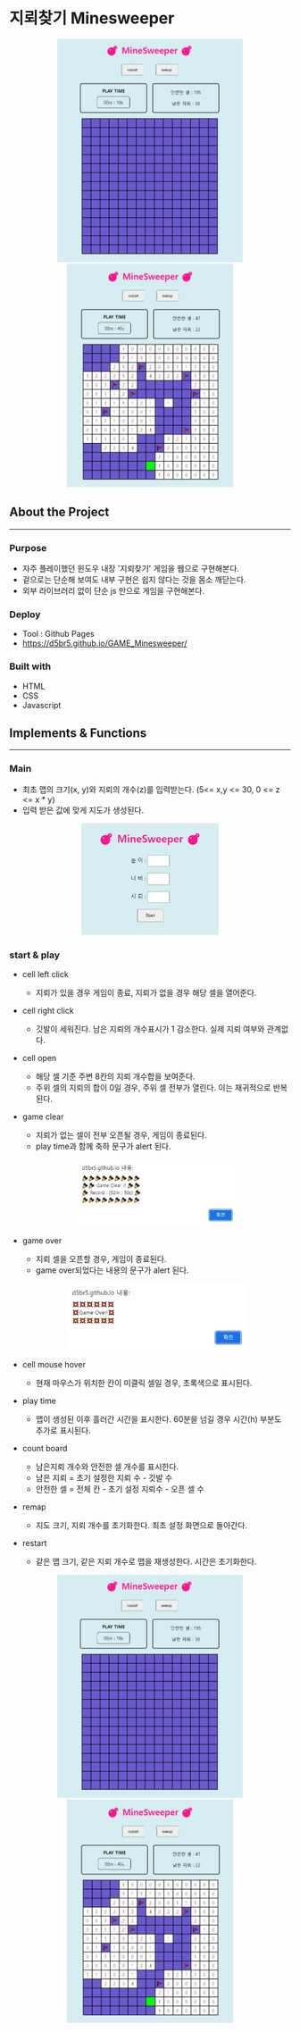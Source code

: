 # 지뢰찾기 Minesweeper

<p align="center"><img src="./readmeImg/start.jpg" height="400"/><img src="./readmeImg/play.jpg" height="400"/></p>

## About the Project

---

### Purpose

- 자주 플레이했던 윈도우 내장 '지뢰찾기' 게임을 웹으로 구현해본다.
- 겉으로는 단순해 보여도 내부 구현은 쉽지 않다는 것을 몸소 깨닫는다.
- 외부 라이브러리 없이 단순 js 만으로 게임을 구현해본다.

### Deploy

- Tool : Github Pages
- https://d5br5.github.io/GAME_Minesweeper/

### Built with

- HTML
- CSS
- Javascript

## Implements & Functions

---

### Main

- 최초 맵의 크기(x, y)와 지뢰의 개수(z)를 입력받는다. (5<= x,y <= 30, 0 <= z <= x \* y)
- 입력 받은 값에 맞게 지도가 생성된다.

<p align="center"><img src="./readmeImg/main.jpg" height="200"/></p>

### start & play

- cell left click
  - 지뢰가 있을 경우 게임이 종료, 지뢰가 없을 경우 해당 셀을 열어준다.
- cell right click
  - 깃발이 세워진다. 남은 지뢰의 개수표시가 1 감소한다. 실제 지뢰 여부와 관계없다.
- cell open
  - 해당 셀 기준 주변 8칸의 지뢰 개수합을 보여준다.
  - 주위 셀의 지뢰의 합이 0일 경우, 주위 셀 전부가 열린다. 이는 재귀적으로 반복된다.
- game clear
  - 지뢰가 없는 셀이 전부 오픈될 경우, 게임이 종료된다.
  - play time과 함께 축하 문구가 alert 된다.
  <p align="center"><img src="./readmeImg/gameclear.jpg" height="120"/></p>
- game over

  - 지뢰 셀을 오픈할 경우, 게임이 종료된다.
  - game over되었다는 내용의 문구가 alert 된다.

  <p align="center"><img src="./readmeImg/gameover.jpg" height="120"/></p>

- cell mouse hover
  - 현재 마우스가 위치한 칸이 미클릭 셀일 경우, 초록색으로 표시된다.
- play time
  - 맵이 생성된 이후 흘러간 시간을 표시한다. 60분을 넘길 경우 시간(h) 부분도 추가로 표시된다.
- count board
  - 남은지뢰 개수와 안전한 셀 개수를 표시한다.
  - 남은 지뢰 = 초기 설정한 지뢰 수 - 깃발 수
  - 안전한 셀 = 전체 칸 - 초기 설정 지뢰수 - 오픈 셀 수
- remap
  - 지도 크기, 지뢰 개수를 초기화한다. 최초 설정 화면으로 돌아간다.
- restart
  - 같은 맵 크기, 같은 지뢰 개수로 맵을 재생성한다. 시간은 초기화한다.

<p align="center"><img src="./readmeImg/start.jpg" height="400"/><img src="./readmeImg/play.jpg" height="400"/></p>
